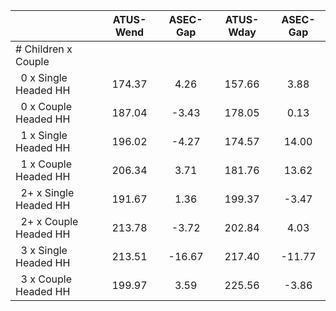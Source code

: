
|                      |    ATUS-Wend |     ASEC-Gap |    ATUS-Wday |     ASEC-Gap |
| -------------------- | :----------: | :----------: | :----------: | :----------: |
| # Children x Couple  |              |              |              |              |
| &nbsp;&nbsp;0 x Single Headed HH |       174.37 |         4.26 |       157.66 |         3.88 |
| &nbsp;&nbsp;0 x Couple Headed HH |       187.04 |        -3.43 |       178.05 |         0.13 |
| &nbsp;&nbsp;1 x Single Headed HH |       196.02 |        -4.27 |       174.57 |        14.00 |
| &nbsp;&nbsp;1 x Couple Headed HH |       206.34 |         3.71 |       181.76 |        13.62 |
| &nbsp;&nbsp;2+ x Single Headed HH |       191.67 |         1.36 |       199.37 |        -3.47 |
| &nbsp;&nbsp;2+ x Couple Headed HH |       213.78 |        -3.72 |       202.84 |         4.03 |
| &nbsp;&nbsp;3 x Single Headed HH |       213.51 |       -16.67 |       217.40 |       -11.77 |
| &nbsp;&nbsp;3 x Couple Headed HH |       199.97 |         3.59 |       225.56 |        -3.86 |

